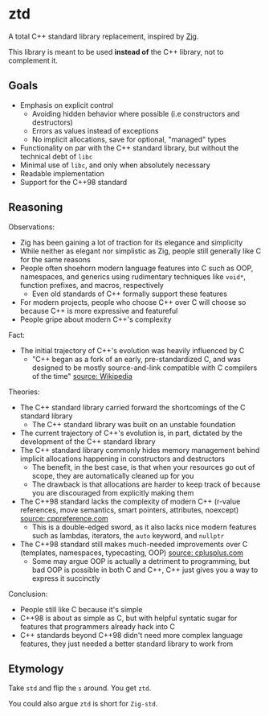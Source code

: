 # ztd

A total C++ standard library replacement, inspired by [Zig](https://ziglang.org/).

This library is meant to be used **instead of** the C++ library, not to complement it.

## Goals

- Emphasis on explicit control
  - Avoiding hidden behavior where possible (i.e constructors and destructors)
  - Errors as values instead of exceptions
  - No implicit allocations, save for optional, "managed" types
- Functionality on par with the C++ standard library, but without the technical debt of `libc`
- Minimal use of `libc`, and only when absolutely necessary
- Readable implementation
- Support for the C++98 standard

## Reasoning

Observations:

- Zig has been gaining a lot of traction for its elegance and simplicity
- While neither as elegant nor simplistic as Zig, people still generally like C for the same reasons
- People often shoehorn modern language features into C such as OOP, namespaces, and generics using rudimentary techniques like `void*`, function prefixes, and macros, respectively
  - Even old standards of C++ formally support these features
- For modern projects, people who choose C++ over C will choose so because C++ is more expressive and featureful
- People gripe about modern C++'s complexity

Fact:

- The initial trajectory of C++'s evolution was heavily influenced by C
  - "C++ began as a fork of an early, pre-standardized C, and was designed to be mostly source-and-link compatible with C compilers of the time" [source: Wikipedia](https://en.wikipedia.org/wiki/Compatibility_of_C_and_C++)

Theories:

- The C++ standard library carried forward the shortcomings of the C standard library
  - The C++ standard library was built on an unstable foundation
- The current trajectory of C++'s evolution is, in part, dictated by the development of the C++ standard library
- The C++ standard library commonly hides memory management behind implicit allocations happening in constructors and destructors
  - The benefit, in the best case, is that when your resources go out of scope, they are automatically cleaned up for you
  - The drawback is that allocations are harder to keep track of because you are discouraged from explicitly making them
- The C++98 standard lacks the complexity of modern C++ (r-value references, move semantics, smart pointers, attributes, noexcept) [source: cppreference.com](https://en.cppreference.com/w/cpp/11)
  - This is a double-edged sword, as it also lacks nice modern features such as lambdas, iterators, the `auto` keyword, and `nullptr`
- The C++98 standard still makes much-needed improvements over C (templates, namespaces, typecasting, OOP) [source: cplusplus.com](https://cplusplus.com/doc/oldtutorial/)
  - Some may argue OOP is actually a detriment to programming, but bad OOP is possible in both C and C++, C++ just gives you a way to express it succinctly

Conclusion:

- People still like C because it's simple
- C++98 is about as simple as C, but with helpful syntatic sugar for features that programmers already hack into C
- C++ standards beyond C++98 didn't need more complex language features, they just needed a better standard library to work from

## Etymology

Take `std` and flip the `s` around. You get `ztd`.

You could also argue `ztd` is short for `Zig-std`.
